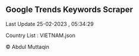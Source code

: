 

## Google Trends Keywords Scraper 
 
Last Update 25-02-2023 , 05:34:29

Country List :
VIETNAM.json



© Abdul Muttaqin 

